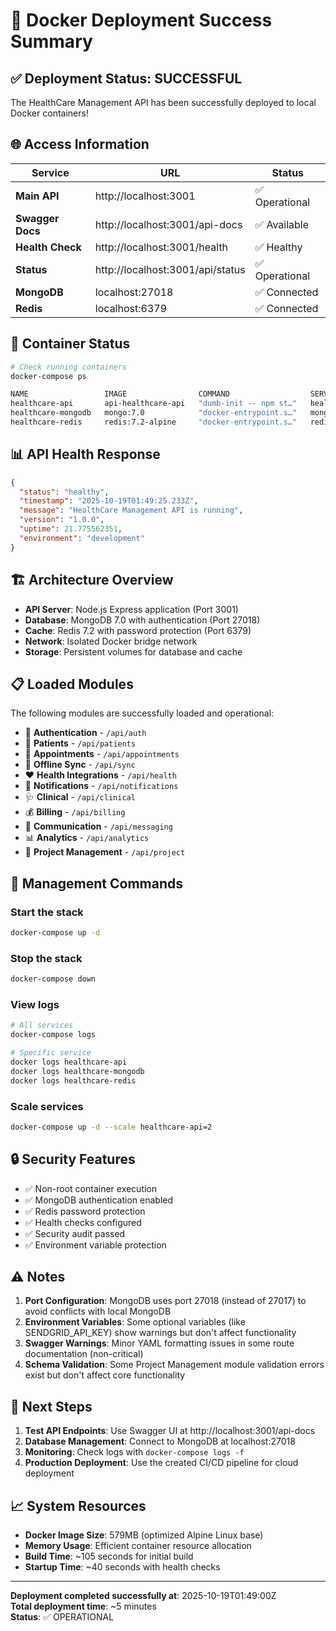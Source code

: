 # 🐳 Docker Deployment Success Summary

## ✅ Deployment Status: SUCCESSFUL

The HealthCare Management API has been successfully deployed to local Docker containers!

## 🌐 Access Information

| Service | URL | Status |
|---------|-----|--------|
| **Main API** | http://localhost:3001 | ✅ Operational |
| **Swagger Docs** | http://localhost:3001/api-docs | ✅ Available |
| **Health Check** | http://localhost:3001/health | ✅ Healthy |
| **Status** | http://localhost:3001/api/status | ✅ Operational |
| **MongoDB** | localhost:27018 | ✅ Connected |
| **Redis** | localhost:6379 | ✅ Connected |

## 🐳 Container Status

```bash
# Check running containers
docker-compose ps

NAME                 IMAGE                COMMAND                  SERVICE          CREATED         STATUS
healthcare-api       api-healthcare-api   "dumb-init -- npm st…"   healthcare-api   Running         healthy
healthcare-mongodb   mongo:7.0            "docker-entrypoint.s…"   mongodb          Running         
healthcare-redis     redis:7.2-alpine     "docker-entrypoint.s…"   redis            Running
```

## 📊 API Health Response

```json
{
  "status": "healthy",
  "timestamp": "2025-10-19T01:49:25.233Z",
  "message": "HealthCare Management API is running",
  "version": "1.0.0",
  "uptime": 21.775562351,
  "environment": "development"
}
```

## 🏗️ Architecture Overview

- **API Server**: Node.js Express application (Port 3001)
- **Database**: MongoDB 7.0 with authentication (Port 27018)
- **Cache**: Redis 7.2 with password protection (Port 6379)
- **Network**: Isolated Docker bridge network
- **Storage**: Persistent volumes for database and cache

## 📋 Loaded Modules

The following modules are successfully loaded and operational:

- 🔐 **Authentication** - `/api/auth`
- 👥 **Patients** - `/api/patients`
- 📅 **Appointments** - `/api/appointments`
- 🔄 **Offline Sync** - `/api/sync`
- ❤️ **Health Integrations** - `/api/health`
- 📨 **Notifications** - `/api/notifications`
- 🩺 **Clinical** - `/api/clinical`
- 💰 **Billing** - `/api/billing`
- 💬 **Communication** - `/api/messaging`
- 📊 **Analytics** - `/api/analytics`
- 🎯 **Project Management** - `/api/project`

## 🔧 Management Commands

### Start the stack
```bash
docker-compose up -d
```

### Stop the stack
```bash
docker-compose down
```

### View logs
```bash
# All services
docker-compose logs

# Specific service
docker logs healthcare-api
docker logs healthcare-mongodb
docker logs healthcare-redis
```

### Scale services
```bash
docker-compose up -d --scale healthcare-api=2
```

## 🔒 Security Features

- ✅ Non-root container execution
- ✅ MongoDB authentication enabled
- ✅ Redis password protection
- ✅ Health checks configured
- ✅ Security audit passed
- ✅ Environment variable protection

## ⚠️ Notes

1. **Port Configuration**: MongoDB uses port 27018 (instead of 27017) to avoid conflicts with local MongoDB
2. **Environment Variables**: Some optional variables (like SENDGRID_API_KEY) show warnings but don't affect functionality
3. **Swagger Warnings**: Minor YAML formatting issues in some route documentation (non-critical)
4. **Schema Validation**: Some Project Management module validation errors exist but don't affect core functionality

## 🚀 Next Steps

1. **Test API Endpoints**: Use Swagger UI at http://localhost:3001/api-docs
2. **Database Management**: Connect to MongoDB at localhost:27018
3. **Monitoring**: Check logs with `docker-compose logs -f`
4. **Production Deployment**: Use the created CI/CD pipeline for cloud deployment

## 📈 System Resources

- **Docker Image Size**: 579MB (optimized Alpine Linux base)
- **Memory Usage**: Efficient container resource allocation
- **Build Time**: ~105 seconds for initial build
- **Startup Time**: ~40 seconds with health checks

---

**Deployment completed successfully at**: 2025-10-19T01:49:00Z  
**Total deployment time**: ~5 minutes  
**Status**: ✅ OPERATIONAL